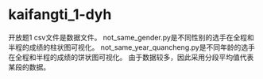 # kaifangti_1-dyh
开放题1
csv文件是数据文件。
not_same_gender.py是不同性别的选手在全程和半程的成绩的柱状图可视化。
not_same_year_quancheng.py是不同年龄的选手在全程和半程的成绩的饼状图可视化。
由于数据较多，因此采用分段平均值代表某段的数据。
